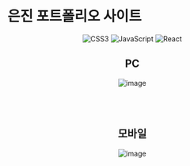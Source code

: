 # 은진 포트폴리오 사이트

<div align=center>

![CSS3](https://img.shields.io/badge/CSS3-1572B6.svg?&style=for-the-badge&logo=CSS3&logoColor=white) ![JavaScript](https://img.shields.io/badge/JavaScript-F7DF1E.svg?&style=for-the-badge&logo=JavaScript&logoColor=white) ![React](https://img.shields.io/badge/react-444444?style=for-the-badge&logo=react) 


## PC
![image](https://github.com/EunJinPark98/portfolio_eunjin/assets/120006805/fe293430-6d42-4ad2-be90-505af5da2f9b)


<br>
<br>

## 모바일
![image](https://github.com/EunJinPark98/portfolio_eunjin/assets/120006805/d5bf567d-cc2d-4b17-a8f1-58e023ec052d)




</div>
